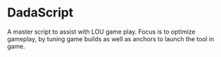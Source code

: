 DadaScript
==========

A master script to assist with LOU game play. Focus is to optimize gameplay, by tuning game builds as well as anchors to launch the tool in game.